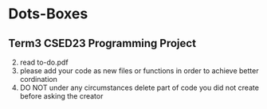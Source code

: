 # Dots-Boxes
## Term3 CSED23 Programming Project
2. read to-do.pdf
3. please add your code as new files or functions in order to achieve better cordination
4. DO NOT under any circumstances delete part of code you did not create before asking the creator 
